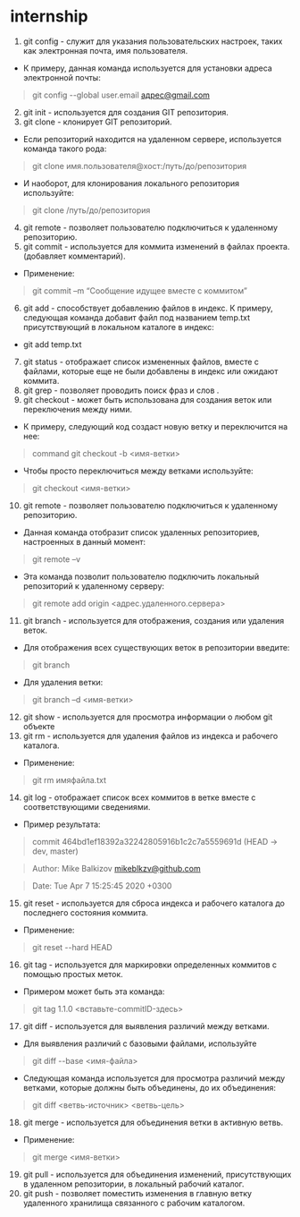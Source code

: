 # internship
1. git config - служит для указания пользовательских настроек, таких как электронная почта, имя пользователя.
* К примеру, данная команда используется для установки адреса электронной почты:
>git config --global user.email адрес@gmail.com  

2. git init - используется для создания GIT репозитория.
3. git clone - клонирует GIT репозиторий. 
* Если репозиторий находится на удаленном сервере, используется команда такого рода:
>git clone имя.пользователя@хост:/путь/до/репозитория
* И наоборот, для клонирования локального репозитория используйте:
>git clone /путь/до/репозитория

4. git remote - позволяет пользователю подключиться к удаленному репозиторию.
5. git commit - используется для коммита изменений в файлах проекта.(добавляет комментарий).
* Применение:
>git commit –m “Сообщение идущее вместе с коммитом”

6. git add - способствует добавлению файлов в индекс.
К примеру, следующая команда добавит файл под названием temp.txt присутствующий в локальном каталоге в индекс:
* git add temp.txt

7. git status - отображает список измененных файлов, вместе с файлами, которые еще не были добавлены в индекс или ожидают коммита.
8. git grep - позволяет проводить поиск фраз и слов .
9. git checkout - может быть использована для создания веток или переключения между ними.
* К примеру, следующий код создаст новую ветку и переключится на нее:
>command git checkout -b <имя-ветки>
* Чтобы просто переключиться между ветками используйте:
>git checkout <имя-ветки>

10. git remote - позволяет пользователю подключиться к удаленному репозиторию.
* Данная команда отобразит список удаленных репозиториев, настроенных в данный момент:
>git remote –v
* Эта команда позволит пользователю подключить локальный репозиторий к удаленному серверу:
>git remote add origin <адрес.удаленного.сервера>

11. git branch - используется для отображения, создания или удаления веток.
* Для отображения всех существующих веток в репозитории введите:
>git branch
* Для удаления ветки:
>git branch –d <имя-ветки>

12. git show - используется для просмотра информации о любом git объекте
13. git rm - используется для удаления файлов из индекса и рабочего каталога.
* Применение:
>git rm имяфайла.txt

14. git log - отображает список всех коммитов в ветке вместе с соответствующими сведениями.
* Пример результата:
>commit 464bd1ef18392a32242805916b1c2c7a5559691d (HEAD -> dev, master)
 
>Author: Mike Balkizov <mikeblkzv@github.com>
 
>Date:   Tue Apr 7 15:25:45 2020 +0300

15. git reset - используется для сброса индекса и рабочего каталога до последнего состояния коммита.
* Применение:
>git reset --hard HEAD

16. git tag - используется для маркировки определенных коммитов с помощью простых меток.
* Примером может быть эта команда:
>git tag 1.1.0 <вставьте-commitID-здесь>

17. git diff - используется для выявления различий между ветками.
* Для выявления различий с базовыми файлами, используйте
>git diff --base <имя-файла>
* Следующая команда используется для просмотра различий между ветками, которые должны быть объединены, до их объединения:
>git diff <ветвь-источник> <ветвь-цель>

18. git merge - используется для объединения ветки в активную ветвь.
* Применение:
>git merge <имя-ветки>

19. git pull - используется для объединения изменений, присутствующих в удаленном репозитории, в локальный рабочий каталог.
20. git push - позволяет поместить изменения в главную ветку удаленного хранилища связанного с рабочим каталогом.
